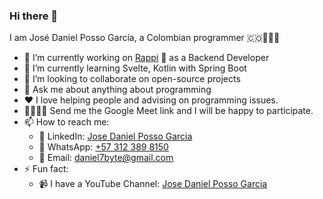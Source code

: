 ### Hi there 👋

I am José Daniel Posso García, a Colombian programmer 🇨🇴👨🏼‍💻

- 🔭 I’m currently working on [Rappi](https://www.rappi.com.co/) 🛵 as a Backend Developer
- 🌱 I’m currently learning Svelte, Kotlin with Spring Boot
- 👯 I’m looking to collaborate on open-source projects
- 💬 Ask me about anything about programming
- ❤ I love helping people and advising on programming issues.
- 👨‍👩‍👧‍👦 Send me the Google Meet link and I will be happy to participate.
- 📫 How to reach me:
    - 🔵 LinkedIn: [Jose Daniel Posso Garcia](https://www.linkedin.com/in/jose-daniel-posso-garcia)
    - 📱 WhatsApp: [+57 312 389 8150](https://api.whatsapp.com/send?phone=573123898150&text=%C2%A1Hi%20Jos%C3%A9%20Daniel!%F0%9F%91%8B)
    - 📧 Email: [daniel7byte@gmail.com](mailto:daniel7byte@gmail.com)
- ⚡ Fun fact:
    - 📹 I have a YouTube Channel: [Jose Daniel Posso Garcia](https://www.youtube.com/c/JoseDanielPossoGarcia)

